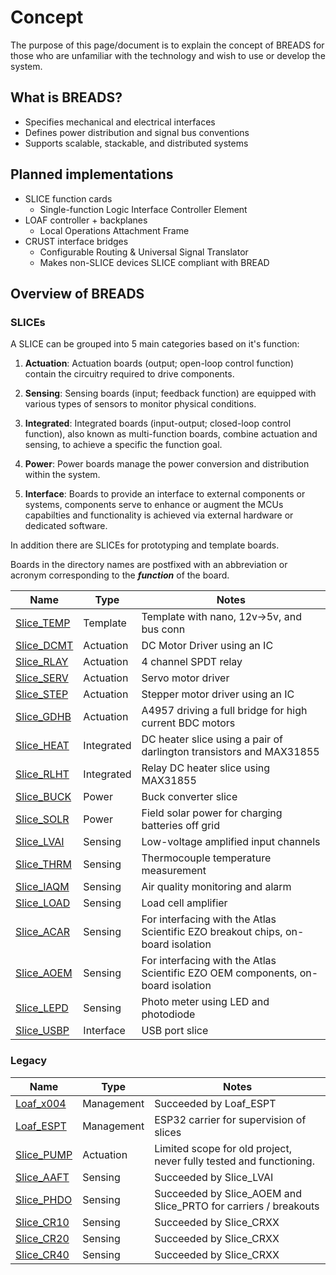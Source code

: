 # Concept

The purpose of this page/document is to explain the concept of BREADS for those who are unfamiliar with the technology and wish to use or develop the system.

## What is BREADS?

- Specifies mechanical and electrical interfaces
- Defines power distribution and signal bus conventions
- Supports scalable, stackable, and distributed systems

## Planned implementations

- SLICE function cards
  - Single-function Logic Interface Controller Element
- LOAF controller + backplanes
  - Local Operations Attachment Frame
- CRUST interface bridges
  - Configurable Routing & Universal Signal Translator
  - Makes non-SLICE devices SLICE compliant with BREAD

## Overview of BREADS

### SLICEs

A SLICE can be grouped into 5 main categories based on it's function:

1. **Actuation**: Actuation boards (output; open-loop control function) contain the circuitry required to drive components.

2. **Sensing**: Sensing boards (input; feedback function) are equipped with various types of sensors to monitor physical conditions.

3. **Integrated**: Integrated boards (input-output; closed-loop control function), also known as multi-function boards, combine actuation and sensing, to achieve a specific the function goal.

4. **Power**: Power boards manage the power conversion and distribution within the system.

5. **Interface**: Boards to provide an interface to external components or systems, components serve to enhance or augment the MCUs capabilties and functionality is achieved via external hardware or dedicated software.

In addition there are SLICEs for prototyping and template boards.

Boards in the directory names are postfixed with an abbreviation or acronym corresponding to the **_function_** of the board.

| Name                                                 | Type       | Notes                                                                            |
| ---------------------------------------------------- | ---------- | -------------------------------------------------------------------------------- |
| [Slice_TEMP](https://github.com/FEASTorg/Slice_TEMP) | Template   | Template with nano, 12v->5v, and bus conn                                        |
| [Slice_DCMT](https://github.com/FEASTorg/Slice_DCMT) | Actuation  | DC Motor Driver using an IC                                                      |
| [Slice_RLAY](https://github.com/FEASTorg/Slice_RLAY) | Actuation  | 4 channel SPDT relay                                                             |
| [Slice_SERV](https://github.com/FEASTorg/Slice_SERV) | Actuation  | Servo motor driver                                                               |
| [Slice_STEP](https://github.com/FEASTorg/Slice_STEP) | Actuation  | Stepper motor driver using an IC                                                 |
| [Slice_GDHB](https://github.com/FEASTorg/Slice_GDHB) | Actuation  | A4957 driving a full bridge for high current BDC motors                          |
| [Slice_HEAT](https://github.com/FEASTorg/Slice_HEAT) | Integrated | DC heater slice using a pair of darlington transistors and MAX31855              |
| [Slice_RLHT](https://github.com/FEASTorg/Slice_RLHT) | Integrated | Relay DC heater slice using MAX31855                                             |
| [Slice_BUCK](https://github.com/FEASTorg/Slice_BUCK) | Power      | Buck converter slice                                                             |
| [Slice_SOLR](https://github.com/FEASTorg/Slice_SOLR) | Power      | Field solar power for charging batteries off grid                                |
| [Slice_LVAI](https://github.com/FEASTorg/Slice_LVAI) | Sensing    | Low-voltage amplified input channels                                             |
| [Slice_THRM](https://github.com/FEASTorg/Slice_THRM) | Sensing    | Thermocouple temperature measurement                                             |
| [Slice_IAQM](https://github.com/FEASTorg/Slice_IAQM) | Sensing    | Air quality monitoring and alarm                                                 |
| [Slice_LOAD](https://github.com/FEASTorg/Slice_LOAD) | Sensing    | Load cell amplifier                                                              |
| [Slice_ACAR](https://github.com/FEASTorg/Slice_ACAR) | Sensing    | For interfacing with the Atlas Scientific EZO breakout chips, on-board isolation |
| [Slice_AOEM](https://github.com/FEASTorg/Slice_AOEM) | Sensing    | For interfacing with the Atlas Scientific EZO OEM components, on-board isolation |
| [Slice_LEPD](https://github.com/FEASTorg/Slice_LEPD) | Sensing    | Photo meter using LED and photodiode                                             |
| [Slice_USBP](https://github.com/FEASTorg/Slice_USBP) | Interface  | USB port slice                                                                   |

### Legacy

| Name                                                 | Type       | Notes                                                              |
| ---------------------------------------------------- | ---------- | ------------------------------------------------------------------ |
| [Loaf_x004](https://github.com/FEASTorg/Loaf_x004)   | Management | Succeeded by Loaf_ESPT                                             |
| [Loaf_ESPT](https://github.com/FEASTorg/Loaf_ESPT)   | Management | ESP32 carrier for supervision of slices                            |
| [Slice_PUMP](https://github.com/FEASTorg/Slice_PUMP) | Actuation  | Limited scope for old project, never fully tested and functioning. |
| [Slice_AAFT](https://github.com/FEASTorg/Slice_AAFT) | Sensing    | Succeeded by Slice_LVAI                                            |
| [Slice_PHDO](https://github.com/FEASTorg/Slice_PHDO) | Sensing    | Succeeded by Slice_AOEM and Slice_PRTO for carriers / breakouts    |
| [Slice_CR10](https://github.com/FEASTorg/Slice_CR10) | Sensing    | Succeeded by Slice_CRXX                                            |
| [Slice_CR20](https://github.com/FEASTorg/Slice_CR20) | Sensing    | Succeeded by Slice_CRXX                                            |
| [Slice_CR40](https://github.com/FEASTorg/Slice_CR40) | Sensing    | Succeeded by Slice_CRXX                                            |

